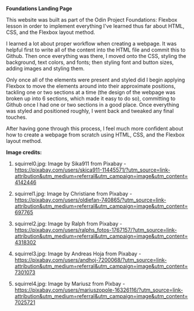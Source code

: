 **Foundations Landing Page**

This website was built as part of the Odin Project Foundations: Flexbox lesson in order to implement everything I've learned thus far about HTML, CSS, and the Flexbox layout method.

I learned a lot about proper workflow when creating a webpage. It was helpful first to write all of the content into the HTML file and commit this to Github. Then once everything was there, I moved onto the CSS, styling the background, text colors, and fonts; then styling font and button sizes, adding images and styling them.

Only once all of the elements were present and styled did I begin applying Flexbox to move the elements around into their approximate positions, tackling one or two sections at a time (the design of the webpage was broken up into 6 sections, which made it easy to do so), committing to Github once I had one or two sections in a good place. Once everything was styled and positioned roughly, I went back and tweaked any final touches.

After having gone through this process, I feel much more confident about how to create a webpage from scratch using HTML, CSS, and the Flexbox layout method.



**Image credits:**
1. squirrel0.jpg: Image by Sika911 from Pixabay - https://pixabay.com/users/skica911-11445571/?utm_source=link-attribution&utm_medium=referral&utm_campaign=image&utm_content=4142446

2. squirrel1.jpg: Image by Christiane from Pixabay - https://pixabay.com/users/oldiefan-740865/?utm_source=link-attribution&utm_medium=referral&utm_campaign=image&utm_content=697765

3. squirrel2.jpg: Image by Ralph from Pixabay - https://pixabay.com/users/ralphs_fotos-1767157/?utm_source=link-attribution&utm_medium=referral&utm_campaign=image&utm_content=4318302

4. squirrel3.jpg: Image by Andreas Hoja from Pixabay - https://pixabay.com/users/andhoj-7200068/?utm_source=link-attribution&utm_medium=referral&utm_campaign=image&utm_content=7301073

5. squirrel4.jpg: Image by Mariusz from Pixbay - https://pixabay.com/users/mariuszopole-16326116/?utm_source=link-attribution&utm_medium=referral&utm_campaign=image&utm_content=7025721